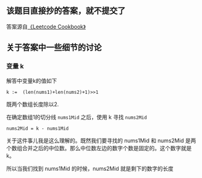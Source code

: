 ## 该题目直接抄的答案，就不提交了

答案源自[《Leetcode Cookbook》](https://books.halfrost.com/leetcode/ChapterFour/0004.Median-of-Two-Sorted-Arrays/)

## 关于答案中一些细节的讨论

### 变量 k

解答中变量k的值如下

` k :=  (len(nums1)+len(nums2)+1)>>1 `

既两个数组长度除以2.

在确定数组1的切分线 ` nums1Mid ` 之后，使用 k 寻找 ` nums2Mid `

` nums2Mid = k - nums1Mid `

关于这件事儿我是这么理解的。既然我们要寻找的 nums1Mid 和 nums2Mid 是两个数组合并之后的中位数。那么中位数左边的数字个数是固定的。这个数字就是 k。

所以当我们找到 nums1Mid 的时候，nums2Mid 就是剩下的数字的长度